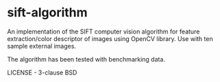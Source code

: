 # sift-algorithm
An implementation of the SIFT computer vision algorithm 
for feature extraction/color descriptor of images using OpenCV library. 
Use with ten sample external images. 

The algorithm has been tested with benchmarking data. 

LICENSE - 3-clause BSD
